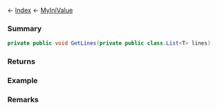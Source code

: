 ← [Index](Api-Index) ← [MyIniValue](VRage.Game.ModAPI.Ingame.Utilities.MyIniValue)

### Summary

```csharp
private public void GetLines(private public class.List<T> lines)
```

### Returns

### Example

### Remarks

